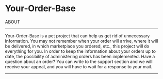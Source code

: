 # Your-Order-Base

ABOUT
_________________________________________________________________________________________________________________________________________________________________________
Your-Order-Base is a pet project that can help us get rid of unnecessary information. You may not remember when your order will arrive, where it will be delivered, in which marketplace you ordered, etc., this project will do everything for you. In order to keep the information about your orders up to date, the possibility of administering orders has been implemented. Have a question about an order? You can write to the support section and we will receive your appeal, and you will have to wait for a response to your mail.
_________________________________________________________________________________________________________________________________________________________________________
